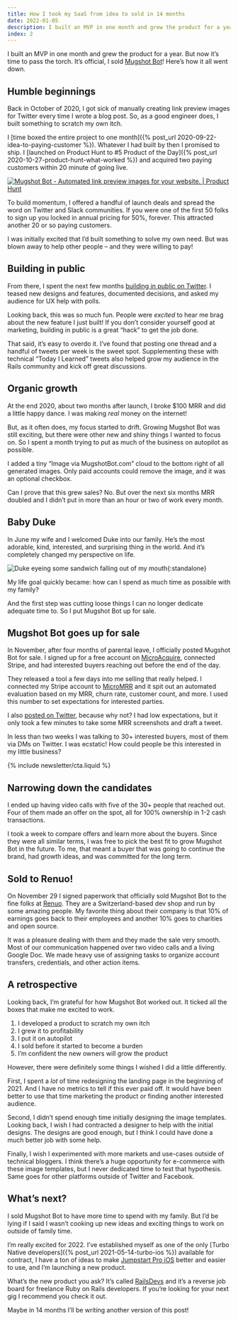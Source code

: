 ```yaml
---
title: How I took my SaaS from idea to sold in 14 months
date: 2022-01-05
description: I built an MVP in one month and grew the product for a year. But now it’s time to pass the torch. It’s official, I sold Mugshot Bot! Here’s how it all went down.
index: 2
---
```


I built an MVP in one month and grew the product for a year. But now it’s time to pass the torch. It’s official, I sold [Mugshot Bot](https://mugshotbot.com)! Here’s how it all went down.

## Humble beginnings

Back in October of 2020, I got sick of manually creating link preview images for Twitter every time I wrote a blog post. So, as a good engineer does, I built something to scratch my own itch.

I [time boxed the entire project to one month]({% post_url 2020-09-22-idea-to-paying-customer %}). Whatever I had built by then I promised to ship. I [launched on Product Hunt to #5 Product of the Day]({% post_url 2020-10-27-product-hunt-what-worked %}) and acquired two paying customers within 20 minute of going live.

<a href="https://www.producthunt.com/posts/mugshot-bot?utm_source=badge-top-post-badge&utm_medium=badge&utm_souce=badge-mugshot-bot" target="_blank">
  <img src="https://api.producthunt.com/widgets/embed-image/v1/top-post-badge.svg?post_id=271792&theme=light&period=daily" alt="Mugshot Bot - Automated link preview images for your website. | Product Hunt" class="rounded-none">
</a>

To build momentum, I offered a handful of launch deals and spread the word on Twitter and Slack communities. If you were one of the first 50 folks to sign up you locked in annual pricing for 50%, forever. This attracted another 20 or so paying customers.

I was initially excited that I’d built something to solve my own need. But was blown away to help other people – and they were willing to pay!

## Building in public

From there, I spent the next few months [building in public on Twitter](https://twitter.com/joemasilotti). I teased new designs and features, documented decisions, and asked my audience for UX help with polls.

Looking back, this was so much fun. People were _excited_ to hear me brag about the new feature I just built! If you don’t consider yourself good at marketing, building in public is a great “hack” to get the job done.

That said, it’s easy to overdo it. I’ve found that posting one thread and a handful of tweets per week is the sweet spot. Supplementing these with technical “Today I Learned” tweets also helped grow my audience in the Rails community and kick off great discussions.

## Organic growth

At the end 2020, about two months after launch, I broke $100 MRR and did a little happy dance. I was making *real* money on the internet!

But, as it often does, my focus started to drift. Growing Mugshot Bot was still exciting, but there were other new and shiny things I wanted to focus on. So I spent a month trying to put as much of the business on autopilot as possible.

I added a tiny “Image via MugshotBot.com” cloud to the bottom right of all generated images. Only paid accounts could remove the image, and it was an optional checkbox.

Can I prove that this grew sales? No. But over the next six months MRR doubled and I didn’t put in more than an hour or two of work every month.

## Baby Duke

In June my wife and I welcomed Duke into our family. He’s the most adorable, kind, interested, and surprising thing in the world. And it’s completely changed my perspective on life.

![Duke eyeing some sandwich falling out of my mouth](/assets/images/idea-to-sold-in-14-months/duke.jpg){:standalone}

My life goal quickly became: how can I spend as much time as possible with my family?

And the first step was cutting loose things I can no longer dedicate adequate time to. So I put Mugshot Bot up for sale.

## Mugshot Bot goes up for sale

In November, after four months of parental leave, I officially posted Mugshot Bot for sale. I signed up for a free account on [MicroAcquire](https://microacquire.com), connected Stripe, and had interested buyers reaching out before the end of the day.

They released a tool a few days into me selling that really helped. I connected my Stripe account to [MicroMRR](https://micromrr.microacquire.com) and it spit out an automated evaluation based on my MRR, churn rate, customer count, and more. I used this number to set expectations for interested parties.

I also [posted on Twitter](https://twitter.com/joemasilotti/status/1460706255874318338?s=20), because why not? I had low expectations, but it only took a few minutes to take some MRR screenshots and draft a tweet.

In less than two weeks I was talking to 30+ interested buyers, most of them via DMs on Twitter. I was ecstatic! How could people be this interested in my little business?

{% include newsletter/cta.liquid %}

## Narrowing down the candidates

I ended up having video calls with five of the 30+ people that reached out. Four of them made an offer on the spot, all for 100% ownership in 1-2 cash transactions.

I took a week to compare offers and learn more about the buyers. Since they were all similar terms, I was free to pick the best fit to grow Mugshot Bot in the future. To me, that meant a buyer that was going to continue the brand, had growth ideas, and was committed for the long term.

## Sold to Renuo!

On November 29 I signed paperwork that officially sold Mugshot Bot to the fine folks at [Renuo](https://www.renuo.ch). They are a Switzerland-based dev shop and run by some amazing people. My favorite thing about their company is that 10% of earnings goes back to their employees and another 10% goes to charities and open source.

It was a pleasure dealing with them and they made the sale very smooth. Most of our communication happened over two video calls and a living Google Doc. We made heavy use of assigning tasks to organize account transfers, credentials, and other action items.

## A retrospective

Looking back, I’m grateful for how Mugshot Bot worked out. It ticked all the boxes that make me excited to work.

1. I developed a product to scratch my own itch
2. I grew it to profitability
3. I put it on autopilot
4. I sold before it started to become a burden
5. I’m confident the new owners will grow the product

However, there were definitely some things I wished I did a little differently.

First, I spent a _lot_ of time redesigning the landing page in the beginning of 2021. And I have no metrics to tell if this ever paid off. It would have been better to use that time marketing the product or finding another interested audience.

Second, I didn’t spend enough time initially designing the image templates. Looking back, I wish I had contracted a designer to help with the initial designs. The designs are good enough, but I think I could have done a much better job with some help.

Finally, I wish I experimented with more markets and use-cases outside of technical bloggers. I think there’s a huge opportunity for e-commerce with these image templates, but I never dedicated time to test that hypothesis. Same goes for other platforms outside of Twitter and Facebook.

## What’s next?

I sold Mugshot Bot to have more time to spend with my family. But I’d be lying if I said I wasn’t cooking up new ideas and exciting things to work on outside of family time.

I’m really excited for 2022. I’ve established myself as one of the only [Turbo Native developers]({% post_url 2021-05-14-turbo-ios %}) available for contract, I have a ton of ideas to make [Jumpstart Pro iOS](https://jumpstartrails.com/ios) better and easier to use, and I’m launching a new product.

What’s the new product you ask? It’s called [RailsDevs](https://railsdevs.com) and it’s a reverse job board for freelance Ruby on Rails developers. If you’re looking for your next gig I recommend you check it out.

Maybe in 14 months I’ll be writing another version of this post!
